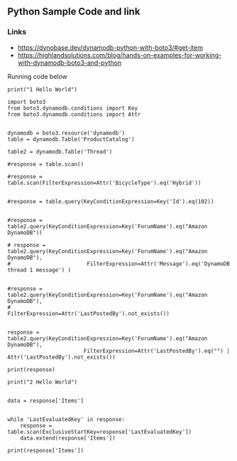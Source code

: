 ## Python Sample Code and link
### Links  
- https://dynobase.dev/dynamodb-python-with-boto3/#get-item
- https://highlandsolutions.com/blog/hands-on-examples-for-working-with-dynamodb-boto3-and-python

Running code below 

```
print("1 Hello World")

import boto3
from boto3.dynamodb.conditions import Key
from boto3.dynamodb.conditions import Attr


dynamodb = boto3.resource('dynamodb')
table = dynamodb.Table('ProductCatalog')

table2 = dynamodb.Table('Thread')

#response = table.scan()

#response = table.scan(FilterExpression=Attr('BicycleType').eq('Hybrid'))


#response = table.query(KeyConditionExpression=Key('Id').eq(102))


#response = table2.query(KeyConditionExpression=Key('ForumName').eq("Amazon DynamoDB"))

# response = table2.query(KeyConditionExpression=Key('ForumName').eq("Amazon DynamoDB"),
#                        FilterExpression=Attr('Message').eq('DynamoDB thread 1 message') )


#response = table2.query(KeyConditionExpression=Key('ForumName').eq("Amazon DynamoDB"),
#                        FilterExpression=Attr('LastPostedBy').not_exists())


response = table2.query(KeyConditionExpression=Key('ForumName').eq("Amazon DynamoDB"),
                        FilterExpression=Attr('LastPostedBy').eq("") | Attr('LastPostedBy').not_exists())
                        
print(response)

print("2 Hello World")


data = response['Items']


while 'LastEvaluatedKey' in response:
    response = table.scan(ExclusiveStartKey=response['LastEvaluatedKey'])
    data.extend(response['Items'])

print(response['Items'])

```

